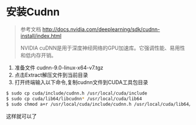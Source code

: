 # 安装Cudnn

> 参考文档 http://docs.nvidia.com/deeplearning/sdk/cudnn-install/index.html
>
> NVIDIA cuDNN是用于深度神经网络的GPU加速库。它强调性能、易用性和低内存开销。

1. 准备文件 cudnn-9.0-linux-x64-v7.tgz
2. 点击Extract解压文件到当前目录
2. 打开终端输入以下命令,复制cudnn文件到CUDA工具包目录
``` bash
$ sudo cp cuda/include/cudnn.h /usr/local/cuda/include
$ sudo cp cuda/lib64/libcudnn* /usr/local/cuda/lib64
$ sudo chmod a+r /usr/local/cuda/include/cudnn.h /usr/local/cuda/lib64/libcudnn*
```
这样就可以了

